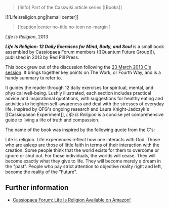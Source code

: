 > [!info] Part of the Casswiki article series [[Books]]

![[Lifeisreligion.png|hsmall center]]
> [!caption|center no-title no-icon no-margin ]
> 
_Life Is Religion_, 2013

_**Life Is Religion: 12 Daily Exercises for Mind, Body, and Soul**_ is a small book assembled by Cassiopaea Forum members ([[Quantum Future Group]]), published in 2013 by Red Pill Press.

This book grew out of the discussion following the [23 March 2013 C's session](https://cassiopaea.org/forum/index.php/topic,30858.0.html). It brings together key points on The Work, or Fourth Way, and is a handy summary to refer to.

It guides the reader through 12 daily exercises for spiritual, mental, and physical well-being. Lushly illustrated, each section includes practical advice and inspirational quotations, with suggestions for healthy eating and activities to heighten self-awareness and deal with the stresses of everyday life. Inspired by QFG's ongoing research and Laura Knight-Jadczyk's [[Cassiopaean Experiment]], _Life Is Religion_ is a concise yet comprehensive guide to living a life of truth and compassion.

The name of the book was inspired by the following quote from the C's:

Life is religion. Life experiences reflect how one interacts with God. Those who are asleep are those of little faith in terms of their interaction with the creation. Some people think that the world exists for them to overcome or ignore or shut out. For those individuals, the worlds will cease. They will become exactly what they give to life. They will become merely a dream in the "past". People who pay strict attention to objective reality right and left, become the reality of the "Future".

Further information
-------------------

*   [Cassiopaea Forum: Life Is Religion Available on Amazon!](https://cassiopaea.org/forum/index.php/topic,31560.0.html)